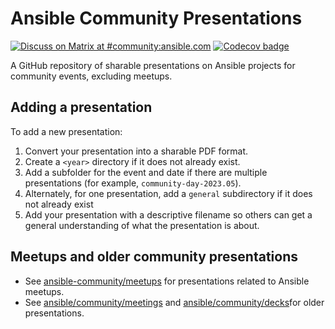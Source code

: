 # Ansible Community Presentations
[![Discuss on Matrix at #community:ansible.com](https://img.shields.io/matrix/community:ansible.com.svg?server_fqdn=ansible-accounts.ems.host&label=Discuss%20on%20Matrix%20at%20%23community:ansible.com&logo=matrix)](https://matrix.to/#/#community:ansible.com)
[![Codecov badge](https://img.shields.io/codecov/c/github/ansible-community/project-template)](https://codecov.io/gh/ansible-community/project-template)

A GitHub repository of sharable presentations on Ansible projects for community events, excluding meetups.

## Adding a presentation

To add a new presentation:

1. Convert your presentation into a sharable PDF format.
2. Create a ``<year>`` directory if it does not already exist.
3. Add a subfolder for the event and date if there are multiple presentations (for example, ``community-day-2023.05``).
4. Alternately, for one presentation, add a ``general`` subdirectory if it does not already exist
5. Add your presentation with a descriptive filename so others can get a general understanding of 
what the presentation is about.

## Meetups and older community presentations

* See [ansible-community/meetups](https://github.com/ansible-community?q=meetup&type=all&language=&sort=) 
for presentations related to Ansible meetups.
* See [ansible/community/meetings](https://github.com/ansible/community/tree/main/meetings/contributor_summits)  and [ansible/community/decks](https://github.com/ansible/community/tree/main/decks)for older presentations.
